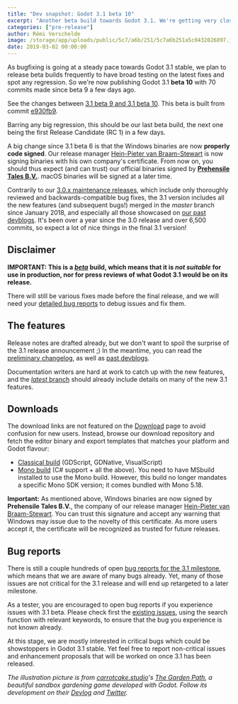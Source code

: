 ```yaml
---
title: "Dev snapshot: Godot 3.1 beta 10"
excerpt: "Another beta build towards Godot 3.1. We're getting very close to being ready to call it a Release Candidate, so barring any major regression in this beta, we should be able to publish a RC1 build in a few days."
categories: ["pre-release"]
author: Rémi Verschelde
image: /storage/app/uploads/public/5c7/a6b/251/5c7a6b251a5c0432026897.jpg
date: 2019-03-02 00:00:00
---
```


As bugfixing is going at a steady pace towards Godot 3.1 stable, we plan to release beta builds frequently to have broad testing on the latest fixes and spot any regression. So we're now publishing Godot 3.1 **beta 10** with 70 commits made since beta 9 a few days ago.

See the changes between [3.1 beta 9 and 3.1 beta 10](https://github.com/godotengine/godot/compare/a5370b1b1bed3744941c90b4a05d4516aabd4c67...e930fb9a6e4277ad3c4dc60a775785b294840512). This beta is built from commit [e930fb9](https://github.com/godotengine/godot/commit/e930fb9a6e4277ad3c4dc60a775785b294840512).

Barring any big regression, this should be our last beta build, the next one being the first Release Candidate (RC 1) in a few days.

A big change since 3.1 beta 6 is that the Windows binaries are now **properly code signed**. Our release manager [Hein-Pieter van Braam-Stewart](https://github.com/hpvb) is now signing binaries with his own company's certificate. From now on, you should thus expect (and can trust) our official binaries signed by **[Prehensile Tales B.V.](https://www.prehensile-tales.com/)**. macOS binaries will be signed at a later time.

Contrarily to our [3.0.x maintenance releases](/article/maintenance-release-godot-3-0-6), which include only thoroughly reviewed and backwards-compatible bug fixes, the 3.1 version includes all the new features (and subsequent bugs!) merged in the *master* branch since January 2018, and especially all those showcased on [our past devblogs](/devblog). It's been over a year since the 3.0 release and over 6,500 commits, so expect a lot of nice things in the final 3.1 version!

## Disclaimer

**IMPORTANT: This is a [*beta*](https://en.wikipedia.org/wiki/Software_release_life_cycle#Beta) build, which means that it is *not suitable* for use in production, nor for press reviews of what Godot 3.1 would be on its release.**

There will still be various fixes made before the final release, and we will need your [detailed bug reports](https://github.com/godotengine/godot/issues) to debug issues and fix them.

## The features

Release notes are drafted already, but we don't want to spoil the surprise of the 3.1 release announcement ;)
In the meantime, you can read the [preliminary changelog](https://github.com/godotengine/godot/blob/master/CHANGELOG.md#unreleased), as well as [past devblogs](/devblog).

Documentation writers are hard at work to catch up with the new features, and the [*latest* branch](http://docs.godotengine.org/en/latest/) should already include details on many of the new 3.1 features.

## Downloads

The download links are not featured on the [Download](/download) page to avoid confusion for new users. Instead, browse our download repository and fetch the editor binary and export templates that matches your platform and Godot flavour:

- [Classical build](https://downloads.tuxfamily.org/godotengine/3.1/beta10) (GDScript, GDNative, VisualScript)
- [Mono build](https://downloads.tuxfamily.org/godotengine/3.1/beta10/mono) (C# support + all the above). You need to have MSbuild installed to use the Mono build. However, this build no longer mandates a specific Mono SDK version; it comes bundled with Mono 5.18.

**Important:** As mentioned above, Windows binaries are now signed by **Prehensile Tales B.V.**, the company of our release manager [Hein-Pieter van Braam-Stewart](https://github.com/hpvb). You can trust this signature and accept any warning that Windows may issue due to the novelty of this certificate. As more users accept it, the certificate will be recognized as trusted for future releases.

## Bug reports

There is still a couple hundreds of open [bug reports for the 3.1 milestone](https://github.com/godotengine/godot/issues?q=is%3Aopen+is%3Aissue+milestone%3A3.1+label%3Abug), which means that we are aware of many bugs already. Yet, many of those issues are not critical for the 3.1 release and will end up retargeted to a later milestone.

As a tester, you are encouraged to open bug reports if you experience issues with 3.1 beta. Please check first the [existing issues](https://github.com/godotengine/godot/issues), using the search function with relevant keywords, to ensure that the bug you experience is not known already.

At this stage, we are mostly interested in critical bugs which could be showstoppers in Godot 3.1 stable. Yet feel free to report non-critical issues and enhancement proposals that will be worked on once 3.1 has been released.

*The illustration picture is from [carrotcake.studio](https://carrotcake.studio)'s *[The Garden Path](https://carrotcakestudio.itch.io/thegardenpath)*, a beautiful sandbox gardening game developed with Godot. Follow its development on their [Devlog](https://blog.carrotcake.studio) and [Twitter](https://mobile.twitter.com/carrotcakest).*
